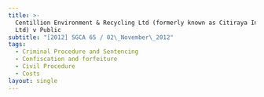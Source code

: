 ```yaml
---
title: >-
  Centillion Environment & Recycling Ltd (formerly known as Citiraya Industries
  Ltd) v Public
subtitle: "[2012] SGCA 65 / 02\_November\_2012"
tags:
  - Criminal Procedure and Sentencing
  - Confiscation and forfeiture
  - Civil Procedure
  - Costs
layout: single
---
```



